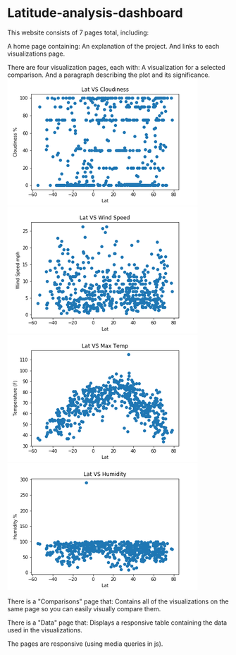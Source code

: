 # Latitude-analysis-dashboard
This website consists of 7 pages total, including:

A home page containing:
An explanation of the project.
And links to each visualizations page.

There are four visualization pages, each with:
A visualization for a selected comparison.
And a paragraph describing the plot and its significance.
![cloud](Lat_VS_Clouds.png)
![wind](Lat_VS_Wind.png)
![maxtemp](Lat_VS_MaxTemp.png)
![humidity](Lat_VS_Humidity.png)

There is a  "Comparisons" page that:
Contains all of the visualizations on the same page so you can easily visually compare them.

There is a "Data" page that:
Displays a responsive table containing the data used in the visualizations.


The pages are responsive (using media queries in js).
